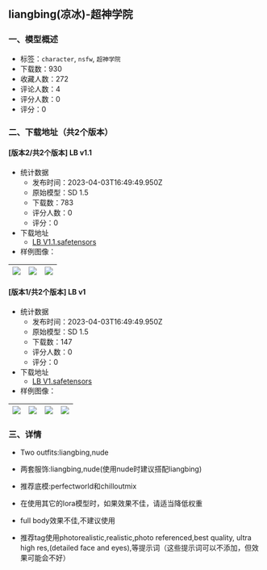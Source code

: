 ## liangbing(凉冰)-超神学院
### 一、模型概述

- 标签：`character`, `nsfw`, `超神学院`
- 下载数：930
- 收藏人数：272
- 评论人数：4
- 评分人数：0
- 评分：0

### 二、下载地址（共2个版本）

#### [版本2/共2个版本] LB v1.1

- 统计数据
  - 发布时间：2023-04-03T16:49:49.950Z
  - 原始模型：SD 1.5
  - 下载数：783
  - 评分人数：0
  - 评分：0
- 下载地址
  - [LB V1.1.safetensors](https://civitai.com/api/download/models/34526)
- 样例图像：

| <img src="https://image.civitai.com/xG1nkqKTMzGDvpLrqFT7WA/53b1d41c-361a-408d-8141-7274f1cce900/width=450/394346.jpeg" /> | <img src="https://image.civitai.com/xG1nkqKTMzGDvpLrqFT7WA/b1c96186-52ba-4f01-7def-58cc592c4b00/width=450/394345.jpeg" /> | <img src="https://image.civitai.com/xG1nkqKTMzGDvpLrqFT7WA/b94e78b4-4e3e-4821-ca0f-da09859d2d00/width=450/394344.jpeg" /> |
| ---- | ---- | ---- |

#### [版本1/共2个版本] LB v1

- 统计数据
  - 发布时间：2023-04-03T16:49:49.950Z
  - 原始模型：SD 1.5
  - 下载数：147
  - 评分人数：0
  - 评分：0
- 下载地址
  - [LB V1.safetensors](https://civitai.com/api/download/models/34446)
- 样例图像：

| <img src="https://image.civitai.com/xG1nkqKTMzGDvpLrqFT7WA/d4e0d118-15ba-41b2-0412-4c207d74b600/width=450/393626.jpeg" /> | <img src="https://image.civitai.com/xG1nkqKTMzGDvpLrqFT7WA/5dcc9bff-5103-4fc8-2093-7e9bf6fdc400/width=450/393607.jpeg" /> | <img src="https://image.civitai.com/xG1nkqKTMzGDvpLrqFT7WA/81b923f7-85d4-420e-6f7c-1bdb70b44c00/width=450/393606.jpeg" /> | <img src="https://image.civitai.com/xG1nkqKTMzGDvpLrqFT7WA/22bbdaaf-d127-461a-8dbb-f81c0f0c6700/width=450/393605.jpeg" /> |
| ---- | ---- | ---- | ---- |


### 三、详情
<p></p><ul><li><p>Two outfits:liangbing,nude</p></li><li><p>两套服饰:liangbing,nude(使用nude时建议搭配liangbing)</p></li><li><p>推荐底模:perfectworld和chilloutmix</p></li><li><p>在使用其它的lora模型时，如果效果不佳，请适当降低权重</p></li><li><p>full body效果不佳,不建议使用</p></li><li><p>推荐tag使用photorealistic,realistic,photo referenced,best quality, ultra high res,(detailed face and eyes),等提示词（这些提示词可以不添加，但效果可能会不好）</p></li></ul>